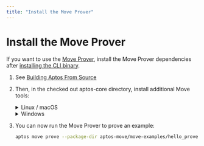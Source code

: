 ```yaml
---
title: "Install the Move Prover"
---
```


# Install the Move Prover

If you want to use the [Move Prover](../../../move/prover/index.md), install the Move Prover dependencies after [installing the CLI binary](.).

1. See [Building Aptos From Source](../../../guides/building-from-source.md)

1. Then, in the checked out aptos-core directory, install additional Move tools:
   <details>
   <summary>Linux / macOS</summary>

   1. Open a Terminal session.
   1. Run the dev setup script to prepare your environment: `./scripts/dev_setup.sh -yp`
   1. Update your current shell environment: `source ~/.profile`

   :::tip
   `dev_setup.sh -p` updates your `~./profile` with environment variables to support the installed Move Prover tools. You may need to set `.bash_profile` or `.zprofile` or other setup files for your shell.
   :::

   </details>
   <details>
   <summary>Windows</summary>

   1. Open a PowerShell terminal as an administrator.
   1. Run the dev setup script to prepare your environment: `PowerShell -ExecutionPolicy Bypass -File ./scripts/windows_dev_setup.ps1 -y`

   </details>

1. You can now run the Move Prover to prove an example:
   ```bash
   aptos move prove --package-dir aptos-move/move-examples/hello_prover/
   ```
